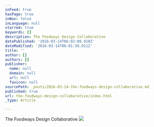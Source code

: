 ```yaml
---
inFeed: true
hasPage: true
inNav: false
inLanguage: null
starred: true
keywords: []
description: The Foodways Design Collaborative
datePublished: '2016-03-14T06:02:08.910Z'
dateModified: '2016-03-14T06:01:58.911Z'
title: ''
author: []
authors: []
publisher:
  name: null
  domain: null
  url: null
  favicon: null
sourcePath: _posts/2016-03-14-the-foodways-design-collaborative.md
published: true
url: the-foodways-design-collaborative/index.html
_type: Article

---
```

The Foodways Design Collaborative
![](https://the-grid-user-content.s3-us-west-2.amazonaws.com/09cf8985-a9d3-4053-8a4f-52c824db4ee8.jpg)